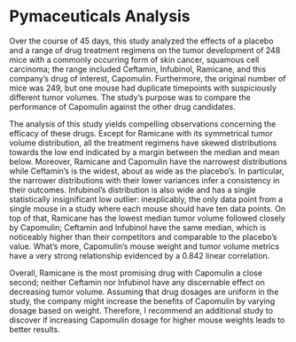 # Pymaceuticals Analysis

Over the course of 45 days, this study analyzed the effects of a placebo and a range of drug treatment regimens on the tumor development of 248 mice with a commonly occurring form of skin cancer, squamous cell carcinoma; the range included Ceftamin, Infubinol, Ramicane, and this company’s drug of interest, Capomulin.  Furthermore, the original number of mice was 249, but one mouse had duplicate timepoints with suspiciously different tumor volumes.  The study’s purpose was to compare the performance of Capomulin against the other drug candidates.

The analysis of this study yields compelling observations concerning the efficacy of these drugs.  Except for Ramicane with its symmetrical tumor volume distribution, all the treatment regimens have skewed distributions towards the low end indicated by a margin between the median and mean below.  Moreover, Ramicane and Capomulin have the narrowest distributions while Ceftamin’s is the widest, about as wide as the placebo’s.  In particular, the narrower distributions with their lower variances infer a consistency in their outcomes.  Infubinol’s distribution is also wide and has a single statistically insignificant low outlier: inexplicably, the only data point from a single mouse in a study where each mouse should have ten data points.  On top of that, Ramicane has the lowest median tumor volume followed closely by Capomulin; Ceftamin and Infubinol have the same median, which is noticeably higher than their competitors and comparable to the placebo’s value.  What’s more, Capomulin’s mouse weight and tumor volume metrics have a very strong relationship evidenced by a 0.842 linear correlation.

Overall, Ramicane is the most promising drug with Capomulin a close second; neither Ceftamin nor Infubinol have any discernable effect on decreasing tumor volume.  Assuming that drug dosages are uniform in the study, the company might increase the benefits of Capomulin by varying dosage based on weight.  Therefore, I recommend an additional study to discover if increasing Capomulin dosage for higher mouse weights leads to better results.
